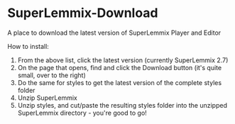 # SuperLemmix-Download
A place to download the latest version of SuperLemmix Player and Editor

How to install:

1) From the above list, click the latest version (currently SuperLemmix 2.7)
2) On the page that opens, find and click the Download button (it's quite small, over to the right)
3) Do the same for styles to get the latest version of the complete styles folder
4) Unzip SuperLemmix
5) Unzip styles, and cut/paste the resulting styles folder into the unzipped SuperLemmix directory - you're good to go!
